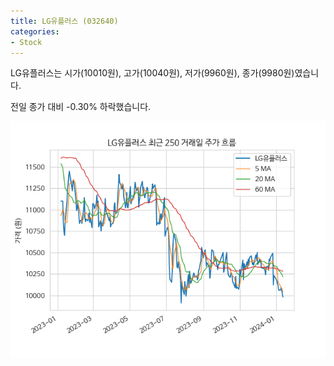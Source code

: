 ```yaml
---
title: LG유플러스 (032640)
categories:
- Stock
---
```


LG유플러스는 시가(10010원), 고가(10040원), 저가(9960원), 종가(9980원)였습니다.

전일 종가 대비 -0.30% 하락했습니다.

<!-- more -->

![032640](/assets/images/stock/032640.png)
